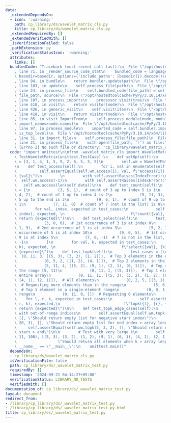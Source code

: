 ```yaml
---
data:
  _extendedDependsOn:
  - icon: ':warning:'
    path: cp_library/ds/wavelet_matrix_cls.py
    title: cp_library/ds/wavelet_matrix_cls.py
  _extendedRequiredBy: []
  _extendedVerifiedWith: []
  _isVerificationFailed: false
  _pathExtension: py
  _verificationStatusIcon: ':warning:'
  attributes:
    links: []
  bundledCode: "Traceback (most recent call last):\n  File \"/opt/hostedtoolcache/PyPy/3.10.14/x64/lib/pypy3.10/site-packages/onlinejudge_verify/documentation/build.py\"\
    , line 71, in _render_source_code_stat\n    bundled_code = language.bundle(stat.path,\
    \ basedir=basedir, options={'include_paths': [basedir]}).decode()\n  File \"/opt/hostedtoolcache/PyPy/3.10.14/x64/lib/pypy3.10/site-packages/onlinejudge_verify/languages/python.py\"\
    , line 94, in bundle\n    return bundler.update(path)\n  File \"/opt/hostedtoolcache/PyPy/3.10.14/x64/lib/pypy3.10/site-packages/onlinejudge_verify/languages/python_bundle.py\"\
    , line 183, in update\n    self.process_file(path)\n  File \"/opt/hostedtoolcache/PyPy/3.10.14/x64/lib/pypy3.10/site-packages/onlinejudge_verify/languages/python_bundle.py\"\
    , line 24, in process_file\n    self.bundled_code[file_path] = self.process_imports(tree,\
    \ file_path, source)\n  File \"/opt/hostedtoolcache/PyPy/3.10.14/x64/lib/pypy3.10/site-packages/onlinejudge_verify/languages/python_bundle.py\"\
    , line 107, in process_imports\n    processor.visit(tree)\n  File \"/opt/hostedtoolcache/PyPy/3.10.14/x64/lib/pypy3.10/ast.py\"\
    , line 418, in visit\n    return visitor(node)\n  File \"/opt/hostedtoolcache/PyPy/3.10.14/x64/lib/pypy3.10/ast.py\"\
    , line 426, in generic_visit\n    self.visit(item)\n  File \"/opt/hostedtoolcache/PyPy/3.10.14/x64/lib/pypy3.10/ast.py\"\
    , line 418, in visit\n    return visitor(node)\n  File \"/opt/hostedtoolcache/PyPy/3.10.14/x64/lib/pypy3.10/site-packages/onlinejudge_verify/languages/python_bundle.py\"\
    , line 85, in visit_ImportFrom\n    self.process_module(node, module_path, from_import=True,\
    \ import_names=node.names)\n  File \"/opt/hostedtoolcache/PyPy/3.10.14/x64/lib/pypy3.10/site-packages/onlinejudge_verify/languages/python_bundle.py\"\
    , line 97, in process_module\n    imported_code = self.bundler.import_file(module_path,\
    \ is_top_level)\n  File \"/opt/hostedtoolcache/PyPy/3.10.14/x64/lib/pypy3.10/site-packages/onlinejudge_verify/languages/python_bundle.py\"\
    , line 31, in import_file\n    self.process_file(file_path)\n  File \"/opt/hostedtoolcache/PyPy/3.10.14/x64/lib/pypy3.10/site-packages/onlinejudge_verify/languages/python_bundle.py\"\
    , line 21, in process_file\n    with open(file_path, 'r') as file:\nFileNotFoundError:\
    \ [Errno 2] No such file or directory: 'cp_library/wavelet_matrix_cls'\n"
  code: "import unittest\n\nfrom .wavelet_matrix_cls import WaveletMatrix\n\nclass\
    \ TestWaveletMatrix(unittest.TestCase):\n    def setUp(self):\n        self.data\
    \ = [3, 1, 4, 1, 5, 9, 2, 6, 5, 3, 5]\n        self.wm = WaveletMatrix(self.data)\n\
    \n    def test_access(self):\n        for i, val in enumerate(self.data):\n  \
    \          self.assertEqual(self.wm.access(i), val, f\"access({i}) should return\
    \ {val}\")\n        \n        with self.assertRaises(IndexError):\n          \
    \  self.wm.access(-1)\n        with self.assertRaises(IndexError):\n         \
    \   self.wm.access(len(self.data))\n\n    def test_count(self):\n        test_cases\
    \ = [\n            (3, 5, 1),  # count of 3 up to index 5 is 1\n            (1,\
    \ 4, 2),  # count of 1 up to index 4 is 2\n            (5, 11, 3),  # count of\
    \ 5 up to the end is 3\n            (9, 6, 1),  # count of 9 up to index 6 is\
    \ 1\n            (7, 11, 0)  # count of 7 (not in the list) is 0\n        ]\n\
    \        for val, index, expected in test_cases:\n            self.assertEqual(self.wm.count(val,\
    \ index), expected, \n                             f\"count({val}, {index}) should\
    \ return {expected}\")\n\n    def test_select(self):\n        test_cases = [\n\
    \            (3, 0, 0),  # 1st occurrence of 3 is at index 0\n            (1,\
    \ 1, 3),  # 2nd occurrence of 1 is at index 3\n            (5, 2, 10),  # 3rd\
    \ occurrence of 5 is at index 10\n            (9, 0, 5),  # 1st occurrence of\
    \ 9 is at index 5\n            (7, 0, -1)  # 7 is not in the list, should return\
    \ -1\n        ]\n        for val, k, expected in test_cases:\n            self.assertEqual(self.wm.select(val,\
    \ k), expected, \n                             f\"select({val}, {k}) should return\
    \ {expected}\")\n    def test_topk(self):\n        test_cases = [\n          \
    \  (0, 11, 3, [(5, 3), (3, 2), (1, 2)]),  # Top 3 elements in the entire array\n\
    \            (0, 5, 2, [(1, 2), (4, 1)]),  # Top 2 elements in the range [0, 5)\n\
    \            (5, 11, 4, [(5, 2), (9, 1), (2, 1), (6, 1)]),  # Top 4 elements in\
    \ the range [5, 11)\n            (0, 11, 1, [(5, 3)]),  # Top 1 element in the\
    \ entire array\n            (0, 11, 11, [(5, 3), (3, 2), (1, 2), (9, 1), (6, 1),\
    \ (4, 1), (2, 1)]),  # All elements\n            (0, 2, 5, [(3, 1), (1, 1)]),\
    \  # Requesting more elements than in the range\n            (5, 6, 1, [(9, 1)]),\
    \  # Top 1 element in a single-element range\n            (0, 0, 1, []),  # Empty\
    \ range\n            (0, 11, 0, [])  # Requesting 0 elements\n        ]\n    \
    \    for l, r, k, expected in test_cases:\n            self.assertEqual(self.wm.topk(l,\
    \ r, k), expected,\n                            f\"topk({l}, {r}, {k}) should\
    \ return {expected}\")\n\n    def test_topk_edge_cases(self):\n        # Test\
    \ with out-of-range indices\n        self.assertEqual(self.wm.topk(-1, 5, 3),\
    \ [], \"Should return empty list for negative start index\")\n        self.assertEqual(self.wm.topk(0,\
    \ 20, 3), [], \"Should return empty list for end index > array length\")\n   \
    \     self.assertEqual(self.wm.topk(5, 3, 2), [], \"Should return empty list when\
    \ start > end\")\n\n        # Test with very large k\n        self.assertEqual(self.wm.topk(0,\
    \ 11, 100), [(5, 3), (3, 2), (1, 2), (9, 1), (6, 1), (4, 1), (2, 1)],\n      \
    \                  \"Should return all elements when k > array length\")\n\nif\
    \ __name__ == \"__main__\":\n    unittest.main()"
  dependsOn:
  - cp_library/ds/wavelet_matrix_cls.py
  isVerificationFile: false
  path: cp_library/ds/_wavelet_matrix_test.py
  requiredBy: []
  timestamp: '2024-09-21 04:14:27+09:00'
  verificationStatus: LIBRARY_NO_TESTS
  verifiedWith: []
documentation_of: cp_library/ds/_wavelet_matrix_test.py
layout: document
redirect_from:
- /library/cp_library/ds/_wavelet_matrix_test.py
- /library/cp_library/ds/_wavelet_matrix_test.py.html
title: cp_library/ds/_wavelet_matrix_test.py
---
```


